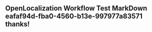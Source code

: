 <properties
ms.topic="hero-topic"
ms.test1="hero-topic"
ms.test2="test"/>

## OpenLocalization Workflow Test MarkDown eafaf94d-fba0-4560-b13e-997977a83571 thanks!
